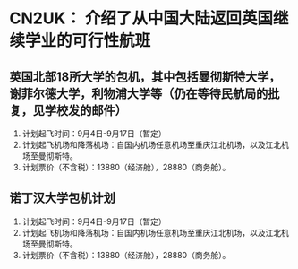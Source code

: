 # CN2UK： 介绍了从中国大陆返回英国继续学业的可行性航班
## 英国北部18所大学的包机，其中包括曼彻斯特大学，谢菲尔德大学，利物浦大学等（仍在等待民航局的批复，见学校发的邮件）
1. 计划起飞时间：9月4日-9月17日（暂定）
2. 计划起飞机场和降落机场：自国内机场任意机场至重庆江北机场，以及江北机场至曼彻斯特。 
3. 计划票价（不含税）：13880（经济舱），28880（商务舱）。 

## 诺丁汉大学包机计划
1. 计划起飞时间：9月4日-9月17日（暂定）
2. 计划起飞机场和降落机场：自国内机场任意机场至重庆江北机场，以及江北机场至曼彻斯特。 
3. 计划票价（不含税）：13880（经济舱），28880（商务舱）。 
